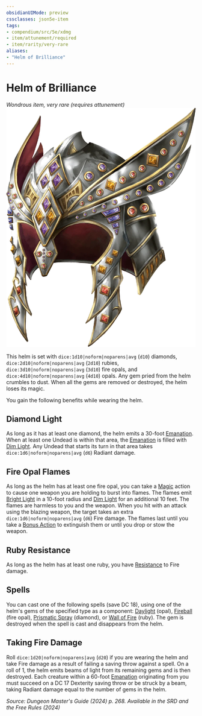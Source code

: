 ```yaml
---
obsidianUIMode: preview
cssclasses: json5e-item
tags:
- compendium/src/5e/xdmg
- item/attunement/required
- item/rarity/very-rare
aliases: 
- "Helm of Brilliance"
---
```

# Helm of Brilliance
*Wondrous item, very rare (requires attunement)*  
![](/3-Mechanics/CLI/items/img/helm-of-brilliance.webp#right)


This helm is set with `dice:1d10|noform|noparens|avg` (`d10`) diamonds, `dice:2d10|noform|noparens|avg` (`2d10`) rubies, `dice:3d10|noform|noparens|avg` (`3d10`) fire opals, and `dice:4d10|noform|noparens|avg` (`4d10`) opals. Any gem pried from the helm crumbles to dust. When all the gems are removed or destroyed, the helm loses its magic.

You gain the following benefits while wearing the helm.

## Diamond Light

As long as it has at least one diamond, the helm emits a 30-foot [Emanation](/3-Mechanics/CLI/variant-rules/emanation-area-of-effect-xphb.md). When at least one Undead is within that area, the [Emanation](/3-Mechanics/CLI/variant-rules/emanation-area-of-effect-xphb.md) is filled with [Dim Light](/3-Mechanics/CLI/variant-rules/dim-light-xphb.md). Any Undead that starts its turn in that area takes `dice:1d6|noform|noparens|avg` (`d6`) Radiant damage.

## Fire Opal Flames

As long as the helm has at least one fire opal, you can take a [Magic](actions.md#Magic) action to cause one weapon you are holding to burst into flames. The flames emit [Bright Light](/3-Mechanics/CLI/variant-rules/bright-light-xphb.md) in a 10-foot radius and [Dim Light](/3-Mechanics/CLI/variant-rules/dim-light-xphb.md) for an additional 10 feet. The flames are harmless to you and the weapon. When you hit with an attack using the blazing weapon, the target takes an extra `dice:1d6|noform|noparens|avg` (`d6`) Fire damage. The flames last until you take a [Bonus Action](/3-Mechanics/CLI/variant-rules/bonus-action-xphb.md) to extinguish them or until you drop or stow the weapon.

## Ruby Resistance

As long as the helm has at least one ruby, you have [Resistance](/3-Mechanics/CLI/variant-rules/resistance-xphb.md) to Fire damage.

## Spells

You can cast one of the following spells (save DC 18), using one of the helm's gems of the specified type as a component: [Daylight](/3-Mechanics/CLI/spells/daylight-xphb.md) (opal), [Fireball](/3-Mechanics/CLI/spells/fireball-xphb.md) (fire opal), [Prismatic Spray](/3-Mechanics/CLI/spells/prismatic-spray-xphb.md) (diamond), or [Wall of Fire](/3-Mechanics/CLI/spells/wall-of-fire-xphb.md) (ruby). The gem is destroyed when the spell is cast and disappears from the helm.

## Taking Fire Damage

Roll `dice:1d20|noform|noparens|avg` (`d20`) if you are wearing the helm and take Fire damage as a result of failing a saving throw against a spell. On a roll of 1, the helm emits beams of light from its remaining gems and is then destroyed. Each creature within a 60-foot [Emanation](/3-Mechanics/CLI/variant-rules/emanation-area-of-effect-xphb.md) originating from you must succeed on a DC 17 Dexterity saving throw or be struck by a beam, taking Radiant damage equal to the number of gems in the helm.

*Source: Dungeon Master's Guide (2024) p. 268. Available in the <span title='Systems Reference Document (5.2)'>SRD</span> and the Free Rules (2024)*